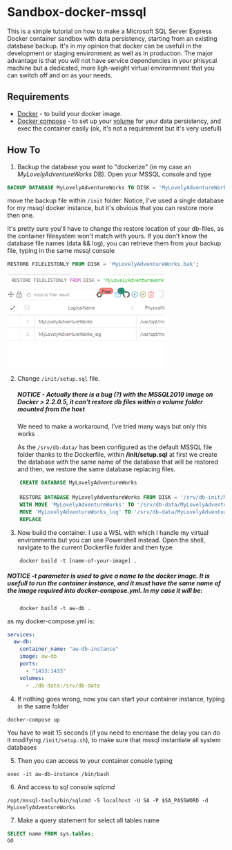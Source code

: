 Sandbox-docker-mssql 
====================

This is a simple tutorial on how to make a Microsoft SQL Server Express Docker container sandbox with data persistency, starting from an existing database backup.
It's in my opinion that docker can be usefull in the development or staging environment as well as in production.
The major advantage is that you will not have service dependencies in your phisycal machine but a dedicated, more ligh-weight virtual environmnent that you can switch off and on as your needs.  

## Requirements

* [Docker](https://www.docker.com/) - to build your docker image.
* [Docker compose](https://docs.docker.com/compose/) - to set up your [volume](https://docs.docker.com/storage/volumes/) for your data persistency, and exec the container easily (ok, it's not a requirement but it's very usefull)

## How To

1. Backup the database you want to "dockerize" (in my case an _MyLovelyAdventureWorks_ DB). 
Open your MSSQL console and type

```SQL
BACKUP DATABASE MyLovelyAdventureWorks TO DISK = 'MyLovelyAdventureWorks.bak';
```

move the backup file within ```/init``` folder. Notice, I've used a single database for my mssql docker instance, but it's obvious that you can restore more then one. 

It's pretty sure you'll have to change the restore location of your db-files, as the container filesystem won't match with yours. If you don't know the database file names (data && log), you can retrieve them from your backup file, typing in the same mssql console

```SQL
RESTORE FILELISTONLY FROM DISK = 'MyLovelyAdventureWorks.bak';
```

![Logic names](/imgs/logical_names.png)

2. Change ```/init/setup.sql``` file.

    ##### NOTICE - Actually there is a bug (?) with the MSSQL2019 image on Docker > 2.2.0.5, it can't restore db files within a volume folder mounted from the host

    We need to make a workaround, I've tried many ways but only this works

    As the ```/srv/db-data/``` has been configured as the default MSSQL file folder thanks to the Dockerfile, within **/init/setup.sql** at first we create the database with the same name of the database that will be restored and then, we restore the same database replacing files.

```SQL
    CREATE DATABASE MyLovelyAdventureWorks

    RESTORE DATABASE MyLovelyAdventureWorks FROM DISK = '/srv/db-init/MyLovelyAdventureWorks.bak'
    WITH MOVE 'MyLovelyAdventureWorks' TO '/srv/db-data/MyLovelyAdventureWorks.mdf', 
    MOVE 'MyLovelyAdventureWorks_log' TO '/srv/db-data/MyLovelyAdventureWorks_log.ldf',
    REPLACE
```

3. Now build the container. I use a WSL with which I handle my virtual environments but you can use Powershell instead. Open the shell, navigate to the current Dockerfile folder and then type

```shell
    docker build -t [name-of-your-image] .
```

##### NOTICE -t parameter is used to give a name to the docker image. It is usefull to run the container instance, and it must have the same name of the image required into docker-compose.yml. In my case it will be:

```shell
    docker build -t aw-db .
```

as my docker-compose.yml is: 

```yml
services:
  aw-db:
    container_name: "aw-db-instance" 
    image: aw-db
    ports:
      - "1433:1433"
    volumes:
      - ./db-data:/srv/db-data
```

4. If nothing goes wrong, now you can start your container instance, typing in the same folder

```shell
docker-compose up 
```

You have to wait 15 seconds (if you need to encrease the delay you can do it modifying ```/init/setup.sh```), to make sure that mssql instantiate all system databases

5. Then you can access to your container console typing 

```shell
exec -it aw-db-instance /bin/bash
```

6. And access to sql console *sqlcmd* 

```shell
/opt/mssql-tools/bin/sqlcmd -S localhost -U SA -P $SA_PASSWORD -d MyLovelyAdventureWorks
```

7. Make a query statement for select all tables name
 

```SQL
SELECT name FROM sys.tables;
GO
```